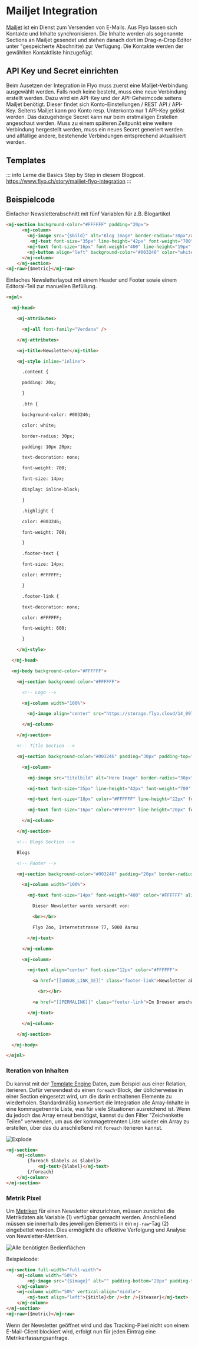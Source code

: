 # Mailjet Integration

[Mailjet](https://mailjet.com) ist ein Dienst zum Versenden von E-Mails. Aus Flyo lassen sich Kontakte und Inhalte synchronisieren. Die Inhalte werden als sogenannte Sections an Mailjet gesendet und stehen danach dort im Drag-n-Drop Editor unter "gespeicherte Abschnitte) zur Verfügung. Die Kontakte werden der gewählten Kontaktliste hinzugefügt.

## API Key und Secret einrichten

Beim Ausetzen der Integration in Flyo muss zuerst eine Mailjet-Verbindung ausgewählt werden. Falls noch keine besteht, muss eine neue Verbindung erstellt werden. Dazu wird ein API-Key und der API-Geheimcode seitens Mailjet benötigt. Dieser findet sich Konto-Einstellungen / REST API / API-Key.
Seitens Mailjet kann pro Konto resp. Unterkonto nur 1 API-Key gelöst werden. Das dazugehörige Secret kann nur beim erstmaligen Erstellen angeschaut werden. Muss zu einem späteren Zeitpunkt eine weitere Verbindung hergestellt werden, muss ein neues Secret generiert werden und allfällige andere, bestehende Verbindungen entsprechend aktualisiert werden.

## Templates

::: info Lerne die Basics Step by Step in diesem Blogpost.
https://www.flyo.ch/story/mailjet-flyo-integration
:::

## Beispielcode

Einfacher Newsletterabschnitt mit fünf Variablen für z.B. Blogartikel

```html
<mj-section background-color="#FFFFFF" padding="20px">
      <mj-column>
        <mj-image src="{$bild}" alt="Blog Image" border-radius="30px"/>
         <mj-text font-size="35px" line-height="42px" font-weight="700" color="#002D4F">{$titel}</mj-text>
        <mj-text font-size="16px" font-weight="400" line-height="19px" color="#002D4F">{$text}</mj-text>
        <mj-button align="left" background-color="#003246" color="white" border-radius="30px" href={$link}>Mehr</mj-button>
      </mj-column>
    </mj-section>
<mj-raw>{$metric}</mj-raw>
```

Einfaches Newsletterlayout mit einem Header und Footer sowie einem Editoral-Teil zur manuellen Befüllung.

```html
<mjml>

  <mj-head>

    <mj-attributes>

      <mj-all font-family="Verdana" />

    </mj-attributes>

    <mj-title>Newsletter</mj-title>

    <mj-style inline="inline">

      .content {

      padding: 20x;

      }

      .btn {

      background-color: #003246;

      color: white;

      border-radius: 30px;

      padding: 10px 20px;

      text-decoration: none;

      font-weight: 700;

      font-size: 14px;

      display: inline-block;

      }

      .highlight {

      color: #003246;

      font-weight: 700;

      }

      .footer-text {

      font-size: 14px;

      color: #FFFFFF;

      }

      .footer-link {

      text-decoration: none;

      color: #FFFFFF;

      font-weight: 600;

      }

    </mj-style>

  </mj-head>

  <mj-body background-color="#FFFFFF">

    <mj-section background-color="#FFFFFF">

      <!-- Logo -->

      <mj-column width="100%">

        <mj-image align="center" src="https://storage.flyo.cloud/14_097e4e57_logoflyofarbig.png" alt="Flyo-Logo" width="100px" />

      </mj-column>

    </mj-section>

    <!-- Title Section -->

    <mj-section background-color="#003246" padding="30px" padding-top="40px" border-radius="30px">

      <mj-column>

        <mj-image src="titelbild" alt="Hero Image" border-radius="30px" />

        <mj-text font-size="35px" line-height="42px" font-weight="700" color="#FFFFFF">titel</mj-text>

        <mj-text font-size="18px" color="#FFFFFF" line-height="22px" font-weight="700">leadtext</mj-text>

        <mj-text font-size="16px" color="#FFFFFF" line-height="20px" font-weight="400">Text Editorial</mj-text>

      </mj-column>

    </mj-section>

    <!-- Blogs Section -->

    Blogs

    <!-- Footer -->

    <mj-section background-color="#003246" padding="20px" border-radius="30px">

      <mj-column width="100%">

        <mj-text font-size="14px" font-weight="400" color="#FFFFFF" align="center">

          Dieser Newsletter wurde versandt von:

          <br></br>

          Flyo Zoo, Internetstrasse 77, 5000 Aarau

        </mj-text>

      </mj-column>

      <mj-column>

        <mj-text align="center" font-size="12px" color="#FFFFFF">

          <a href="[[UNSUB_LINK_DE]]" class="footer-link">Newsletter abbestellen</a>

            <br></br>

          <a href="[[PERMALINK]]" class="footer-link">Im Browser anschauen</a>

        </mj-text>

      </mj-column>

    </mj-section>

  </mj-body>

</mjml>
```


### Iteration von Inhalten

Du kannst mit der [Template Engine](../dev/infos/template.md) Daten, zum Beispiel aus einer Relation, iterieren. Dafür verwendest du einen `foreach`-Block, der üblicherweise in einer Section eingesetzt wird, um die darin enthaltenen Elemente zu wiederholen. Standardmäßig konvertiert die Integration alle Array-Inhalte in eine kommagetrennte Liste, was für viele Situationen ausreichend ist. Wenn du jedoch das Array erneut benötigst, kannst du den Filter "Zeichenkette Teilen" verwenden, um aus der kommagetrennten Liste wieder ein Array zu erstellen, über das du anschließend mit `foreach` iterieren kannst.

![Explode](assets/mailjet/array-foreach.png)

```html
<mj-section>
    <mj-column>
        {foreach $labels as $label}>
            <mj-text>{$label}</mj-text>
        {/foreach}
    </mj-column>
</mj-section>
```

### Metrik Pixel

Um [Metriken](../dev/infos/metrics.md) für einen Newsletter einzurichten, müssen zunächst die Metrikdaten als Variable (1) verfügbar gemacht werden. Anschließend müssen sie innerhalb des jeweiligen Elements in ein `mj-raw`-Tag (2) eingebettet werden. Dies ermöglicht die effektive Verfolgung und Analyse von Newsletter-Metriken.

![Alle benötigten Bedienflächen](assets/mailjet/mjml-metric.png)

Beispielcode:

```html
<mj-section full-width="full-width">
    <mj-column width="50%">
        <mj-image src="{$image}" alt="" padding-bottom="20px" padding-top="20px"></mj-image>
    </mj-column>
    <mj-column width="50%" vertical-align="middle">
        <mj-text align="left">{$title}<br /><br />{$teaser}</mj-text>
    </mj-column>
</mj-section>
<mj-raw>{$metric}</mj-raw>
```

Wenn der Newsletter geöffnet wird und das Tracking-Pixel nicht von einem E-Mail-Client blockiert wird, erfolgt nun für jeden Eintrag eine Metrikerfassungsanfrage.
